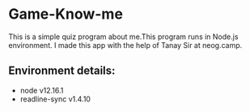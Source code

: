 # Game-Know-me
This is a simple quiz program about me.This program runs in Node.js
environment. I made this app with the help of Tanay Sir at neog.camp.

## Environment details:
* node v12.16.1
* readline-sync v1.4.10
